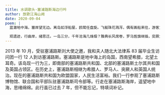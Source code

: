 ```yaml
---
title: 水调歌头·塞浦路斯海边行吟
author: 放歌江海山阙
date: 2020-09-04
poem: |
  蓝澈地中海，塞岸望无边。离岛如浮船屋，鸥鹭任盘旋。飞艇珠花溅泻，偶有画船来往，游客立船舷。秋日微风拂，海面荡漪涟。

  观遗迹，行曲岸，绪思迁。一岛三分，千年沧海几烽烟？雅典长风席卷，罗马旌旗继插，突厥大英蹁。莫道谁功过，樽酒话桑田！
---
```


2013 年 10 月，受驻塞浦路斯刘大使之邀，我和夫人随北大法律系 83 届毕业生访问团一行 12 人到访塞浦路斯。塞浦路斯是地中海上的岛国，西南望希腊，北望土耳奇。该岛现一行为三，即南部的塞浦路斯共和国、北部的塞浦路斯土尔其共和国及英国占领区。在历史上，塞浦路斯相继为希腊人、罗马人、突厥人和英国人统治。现在的塞浦路斯共和国为欧盟国家，人民生活富裕。我们一行参观了塞浦路斯博物馆、联合国和平部队驻塞浦路斯司令部等。行走在塞浦路斯海岸，遥望地中海，思绪绵绵。此行虽已过去 7 年，但不能忘记，特填词补记。

